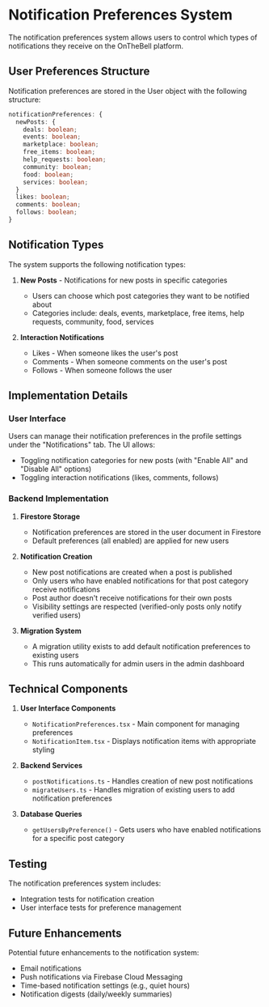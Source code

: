# Notification Preferences System

The notification preferences system allows users to control which types of
notifications they receive on the OnTheBell platform.

## User Preferences Structure

Notification preferences are stored in the User object with the following
structure:

```typescript
notificationPreferences: {
  newPosts: {
    deals: boolean;
    events: boolean;
    marketplace: boolean;
    free_items: boolean;
    help_requests: boolean;
    community: boolean;
    food: boolean;
    services: boolean;
  }
  likes: boolean;
  comments: boolean;
  follows: boolean;
}
```

## Notification Types

The system supports the following notification types:

1. **New Posts** - Notifications for new posts in specific categories

   - Users can choose which post categories they want to be notified about
   - Categories include: deals, events, marketplace, free items, help requests,
     community, food, services

2. **Interaction Notifications**
   - Likes - When someone likes the user's post
   - Comments - When someone comments on the user's post
   - Follows - When someone follows the user

## Implementation Details

### User Interface

Users can manage their notification preferences in the profile settings under
the "Notifications" tab. The UI allows:

- Toggling notification categories for new posts (with "Enable All" and "Disable
  All" options)
- Toggling interaction notifications (likes, comments, follows)

### Backend Implementation

1. **Firestore Storage**

   - Notification preferences are stored in the user document in Firestore
   - Default preferences (all enabled) are applied for new users

2. **Notification Creation**

   - New post notifications are created when a post is published
   - Only users who have enabled notifications for that post category receive
     notifications
   - Post author doesn't receive notifications for their own posts
   - Visibility settings are respected (verified-only posts only notify verified
     users)

3. **Migration System**
   - A migration utility exists to add default notification preferences to
     existing users
   - This runs automatically for admin users in the admin dashboard

## Technical Components

1. **User Interface Components**

   - `NotificationPreferences.tsx` - Main component for managing preferences
   - `NotificationItem.tsx` - Displays notification items with appropriate
     styling

2. **Backend Services**

   - `postNotifications.ts` - Handles creation of new post notifications
   - `migrateUsers.ts` - Handles migration of existing users to add notification
     preferences

3. **Database Queries**
   - `getUsersByPreference()` - Gets users who have enabled notifications for a
     specific post category

## Testing

The notification preferences system includes:

- Integration tests for notification creation
- User interface tests for preference management

## Future Enhancements

Potential future enhancements to the notification system:

- Email notifications
- Push notifications via Firebase Cloud Messaging
- Time-based notification settings (e.g., quiet hours)
- Notification digests (daily/weekly summaries)
